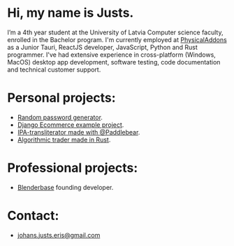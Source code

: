 # Hi, my name is Justs.
I’m a 4th year student at the University of Latvia Computer science faculty, enrolled in the Bachelor program. I'm currently employed at [PhysicalAddons](https://www.physicaladdons.com/psa/) as a Junior Tauri, ReactJS developer, JavaScript, Python and Rust programmer. I've had extensive experience in cross-platform (Windows, MacOS) desktop app development, software testing, code documentation and technical customer support.

# Personal projects:
- [Random password generator](https://jjeris.github.io/random-password-generator-website/).
- [Django Ecommerce example project](https://github.com/JJeris/django-ecommerce).
- [IPA-transliterator made with @Paddlebear](https://github.com/Paddlebear/valteh-ipa-translit).
- [Algorithmic trader made in Rust](https://github.com/JJeris/algo-trading-rust).

# Professional projects:
- [Blenderbase](https://github.com/PhysicalAddons/blenderbase-public) founding developer.

# Contact:
- johans.justs.eris@gmail.com


<!---
JJeris/JJeris is a ✨ special ✨ repository because its `README.md` (this file) appears on your GitHub profile.
You can click the Preview link to take a look at your changes.
--->
